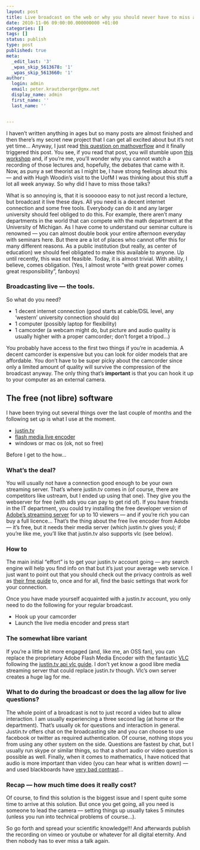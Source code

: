 ```yaml
---
layout: post
title: Live broadcast on the web or why you should never have to miss a talk again
date: 2010-11-06 09:00:00.000000000 +01:00
categories: []
tags: []
status: publish
type: post
published: true
meta:
  _edit_last: '3'
  _wpas_skip_5613678: '1'
  _wpas_skip_5613660: '1'
author:
  login: admin
  email: peter.krautzberger@gmx.net
  display_name: admin
  first_name: ''
  last_name: ''


---
```


I haven’t written anything in ages but so many posts are almost finished and then there’s my secret new project that I can get all excited about but it’s not yet time… Anyway, I just read [this question on mathoverflow](http://mathoverflow.net/questions/45037/should-there-be-a-true-model-of-set-theory) and it finally triggered this post. You see, if you read that post, you will stumble upon [this workshop](http://www.phil.upenn.edu/Workshop+on+Set+Theory+and+the+Philosophy+of+Mathematics) and, if you’re me, you’ll wonder why you cannot watch a recording of those lectures and, hopefully, the debates that came with it. Now, as puny a set theorist as I might be, I have strong feelings about this — and with Hugh Woodin’s visit to the UofM I was thinking about this stuff a lot all week anyway. So why did I have to miss those talks?

What is so annoying is, that it is soooooo easy to not just record a lecture, but broadcast it live these days. All you need is a decent internet connection and some free tools. Everybody can do it and any larger university should feel obliged to do this. For example, there aren’t many departments in the world that can compete with the math department at the University of Michigan. As I have come to understand our seminar culture is renowned — you can almost double book your entire afternoon everyday with seminars here. But there are a lot of places who cannot offer this for many different reasons. As a public institution (but really, as center of education) we should feel obligated to make this available to anyone. Up until recently, this was not feasible. Today, it is almost trivial. With ability, I believe, comes obligation. (Yes, I almost wrote “with great power comes great responsibility”, fanboys)

### Broadcasting live — the tools.

So what do you need?

*   1 decent internet connection (good starts at cable/<span class="caps">DSL</span> level, any ‘western’ university connection should do)
*   1 computer (possibly laptop for flexibility)
*   1 camcorder (a webcam might do, but picture and audio quality is usually higher with a proper camcorder; don’t forget a tripod…)

You probably have access to the first two things if you’re in academia. A decent camcorder is expensive but you can look for older models that are affordable. You don’t have to be super picky about the camcorder since only a limited amount of quality will survive the compression of the broadcast anyway. The only thing that’s **important** is that you can hook it up to your computer as an external camera.

## The free (not libre) software

I have been trying out several things over the last couple of months and the following set up is what I use at the moment.

*   [justin.tv](www.justin.tv)
*   [flash media live encoder](http://www.adobe.com/products/flashmediaserver/flashmediaencoder/)
*   windows or mac os (ok, not so free)

Before I get to the how…

### What’s the deal?

You will usually not have a connection good enough to be your own streaming server. That’s where justin.tv comes in (of course, there are competitors like ustream, but I ended up using that one). They give you the webserver for free (with ads you can pay to get rid of). If you have friends in the IT department, you could try installing the free developer version of [Adobe’s streaming server](http://www.adobe.com/products/flashmediaserver/) for up to 10 viewers — and if you’re rich you can buy a full licence… That’s the thing about the free live encoder from Adobe — it’s free, but it needs their media server (which justin.tv gives you); if you’re like me, you’ll like that justin.tv also supports vlc (see below).

### How to

The main initial “effort” is to get your justin.tv account going — any search engine will help you find info on that but it’s just your average web service. I just want to point out that you should check out the privacy controls as well as [their fme guide](http://de.justin.tv/p/fme) to, once and for all, find the basic settings that work for your connection.

Once you have made yourself acquainted with a justin.tv account, you only need to do the following for your regular broadcast.

*   Hook up your camcorder
*   Launch the live media encoder and press start

### The somewhat libre variant

If you’re a little bit more engaged (and, like me, an <span class="caps">OSS</span> fan), you can replace the proprietary Adobe Flash Media Encoder with the fantastic [<span class="caps">VLC</span>](http://www.videolan.org/vlc/) following the [justin.tv api vlc guide](http://apiwiki.justin.tv/mediawiki/index.php/Linux_Broadcasting_API). I don’t yet know a good libre media streaming server that could replace justin.tv though. Vlc’s own server creates a huge lag for me.

### What to do during the broadcast or does the lag allow for live questions?

The whole point of a broadcast is not to just record a video but to allow interaction. I am usually experiencing a three second lag (at home or the department). That’s usually ok for questions and interaction in general. Justin.tv offers chat on the broadcasting site and you can choose to use facebook or twitter as required authentication. Of course, nothing stops you from using any other system on the side. Questions are fastest by chat, but I usually run skype or similar things, so that a short audio or video question is possible as well. Finally, when it comes to mathematics, I have noticed that audio is more important than video (you can hear what is written down) — and used blackboards have [very bad contrast](http://vimeo.com/15475347)…

### Recap — how much time does it really cost?

Of course, to find this solution is the biggest issue and I spent quite some time to arrive at this solution. But once you get going, all you need is someone to lead the camera — setting things up usually takes 5 minutes (unless you run into technical problems of course…).

So go forth and spread your scientific knowledge!!! And afterwards publish the recording on vimeo or youtube or whatever for all digital eternity. And then nobody has to ever miss a talk again.